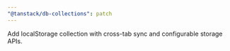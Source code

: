 ```yaml
---
"@tanstack/db-collections": patch
---
```


Add localStorage collection with cross-tab sync and configurable storage APIs.
